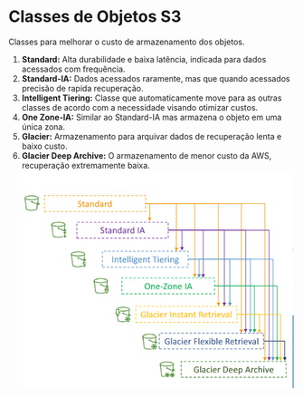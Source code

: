 # Classes de Objetos S3
Classes para melhorar o custo de armazenamento dos objetos.
1. **Standard:** Alta durabilidade e baixa latência, indicada para dados acessados com frequência.
2. **Standard-IA:** Dados acessados raramente, mas que quando acessados precisão de rapida recuperação.
3. **Intelligent Tiering:** Classe que automaticamente move para as outras classes de acordo com a necessidade visando otimizar custos.
4. **One Zone-IA:** Similar ao Standard-IA mas armazena o objeto em uma única zona.
5. **Glacier:** Armazenamento para arquivar dados de recuperação lenta e baixo custo.
6. **Glacier Deep Archive:** O armazenamento de menor custo da AWS, recuperação extremamente baixa.
![Classes S3](../../Imgs/ClassesS3.png)